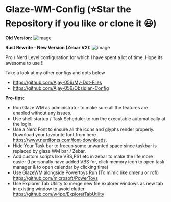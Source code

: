 # Glaze-WM-Config (⭐Star the Repository if you like or clone it 😃)

**Old Version:**
![image](https://github.com/Ajay-056/Glaze-WM-Config/assets/40629789/df28ef97-8380-44f5-8cbf-6e176b19a355)

**Rust Rewrite - New Version (Zebar V2):**
![image](https://github.com/user-attachments/assets/36263e26-3018-43b0-8491-a8ec78d4504e)


Pro / Nerd Level configuration for which I have spent a lot of time. Hope its awesome to use !!

Take a look at my other configs and dots below

- <https://github.com/Ajay-056/My-Dot-Files>
- <https://github.com/Ajay-056/Obsidian-Config>

**Pro-tips:**

- Run Glaze WM as administrator to make sure all the features are enabled without any issues.
- Use shell:startup / Task Scheduler to run the executable automatically at the login.
- Use a Nerd Font to ensure all the icons and glyphs render properly. Download your favourite font from here <https://www.nerdfonts.com/font-downloads>.
- Hide Your Task bar to freeup some unwanted space since taskbar is replaced by glaze WM bar / Zebar.
- Add custom scripts like VBS,PS1 etc in zebar to make the life more easier (I personally have added VBS for, click memory icon to open task manager & to open calendar by clicking time)
- Use GlazeWM alongside Powertoys Run (To mimic like dmenu or rofi) <https://github.com/microsoft/PowerToys>
- Use Explorer Tab Utility to merge new file explorer windows as new tab in existing window to avoid clutter <https://github.com/w4po/ExplorerTabUtility>
